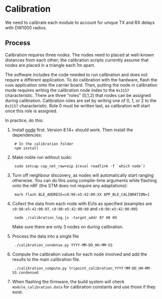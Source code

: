 Calibration
===========

We need to calibrate each module to account for unique TX and RX
delays with DW1000 radios.


Process
-------

Calibration requires three nodes. The nodes need to placed at
well-known distances from each other; the calibration scripts currently
assume that nodes are placed in a triangle each 1m apart.

The software includes the code needed to run calibration and does not require a different application. To do
calibration with the hardware, flash the `node` application onto the carrier board. Then, putting
the node in calibration mode requires writing the calibration node index
to the `0x3157` characteristic. There are three "roles" (0,1,2) that nodes
can be assigned during calibration. Calibration roles are set by writing
one of 0, 1, or 2 to the `0x3157` characteristic. Role 0 must be written
last, as calibration will start once this role is assigned.

In practice, do this:

1. Install [node](https://nodejs.org/en/download/) first. Version 8.14+ should work.
Then install the dependencies:

        # In the calibration folder
        npm install

1. Make noble run without sudo:

        sudo setcap cap_net_raw+eip $(eval readlink -f `which node`)
        
2. Turn off neighbour discovery, as nodes will automatically start ranging otherwise. You can do this using compile-time arguments while flashing onto the nRF (the STM does not require any adaptations):

        mark flash BLE_ADDRESS=c0:98:e5:42:00:XX APP_BLE_CALIBRATION=1

3. Collect the data from each node with EUIs as specified (examples are `c0:98:e5:42:00:07`, `c0:98:e5:42:00:08` and `c0:98:e5:42:00:09`):

        node ./calibration_log.js -target_addr 07 08 09

    Make sure there are only 3 nodes on during calibration.

4. Process the data into a single file

        ./calibration_condense.py YYYY-MM-DD_HH-MM-SS

5. Compute the calibration values for each node involved and add the
results to the main calibration file.

        ./calibration_compute.py tripoint_calibration_YYYY-MM-DD_HH-MM-SS.condensed

6. When flashing the firmware, the build system will check
`module_calibration.data` for calibration constants and use those
if they exist.

